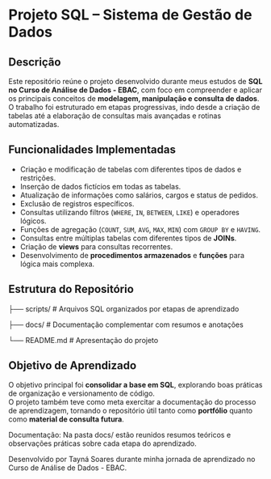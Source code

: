 # Projeto SQL – Sistema de Gestão de Dados  

## Descrição  
Este repositório reúne o projeto desenvolvido durante meus estudos de **SQL no Curso de Análise de Dados - EBAC**, 
com foco em compreender e aplicar os principais conceitos de **modelagem, manipulação e consulta de dados**.  
O trabalho foi estruturado em etapas progressivas, indo desde a criação de tabelas até a elaboração de consultas mais avançadas e rotinas automatizadas.  

## Funcionalidades Implementadas  
- Criação e modificação de tabelas com diferentes tipos de dados e restrições.
- Inserção de dados fictícios em todas as tabelas.
- Atualização de informações como salários, cargos e status de pedidos.
- Exclusão de registros específicos.  
- Consultas utilizando filtros (`WHERE`, `IN`, `BETWEEN`, `LIKE`) e operadores lógicos.  
- Funções de agregação (`COUNT`, `SUM`, `AVG`, `MAX`, `MIN`) com `GROUP BY` e `HAVING`.  
- Consultas entre múltiplas tabelas com diferentes tipos de **JOINs**.  
- Criação de **views** para consultas recorrentes.  
- Desenvolvimento de **procedimentos armazenados** e **funções** para lógica mais complexa.  

## Estrutura do Repositório  
├── scripts/ # Arquivos SQL organizados por etapas de aprendizado

├── docs/ # Documentação complementar com resumos e anotações

└── README.md # Apresentação do projeto


## Objetivo de Aprendizado  
O objetivo principal foi **consolidar a base em SQL**, explorando boas práticas de organização e versionamento de código.  
O projeto também teve como meta exercitar a documentação do processo de aprendizagem, tornando o repositório útil tanto como **portfólio** quanto como **material de consulta futura**.  

Documentação:
Na pasta docs/ estão reunidos resumos teóricos e observações práticas sobre cada etapa do aprendizado.


Desenvolvido por Tayná Soares durante minha jornada de aprendizado no Curso de Análise de Dados - EBAC.

